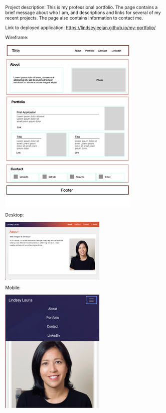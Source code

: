 Project description:
This is my professional portfolio. The page contains a brief message about who I am, and descriptions and links for several of my recent projects. The page also contains information to contact me.

Link to deployed application:
https://lindseyjeejan.github.io/my-portfolio/

Wireframe:

<img src="assets/images/wireframe.jpg" width="400">

Desktop:

<img src="assets/images/desktop.png" width="300">

Mobile:

<img src="assets/images/mobile.png" width="300">